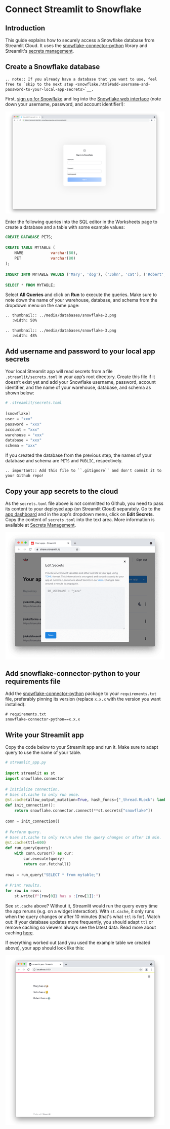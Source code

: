 # Connect Streamlit to Snowflake

## Introduction

This guide explains how to securely access a Snowflake database from Streamlit Cloud. It uses the [snowflake-connector-python](https://docs.snowflake.com/en/user-guide/python-connector.html) library and Streamlit's [secrets management](../deploy_streamlit_app.html#secrets-management).

## Create a Snowflake database

```eval_rst
.. note:: If you already have a database that you want to use, feel free to `skip to the next step <snowflake.html#add-username-and-password-to-your-local-app-secrets>`__.
```

First, [sign up for Snowflake](https://signup.snowflake.com/) and log into the [Snowflake web interface](https://docs.snowflake.com/en/user-guide/connecting.html#logging-in-using-the-web-interface) (note down your username, password, and account identifier!):

![](../media/databases/snowflake-1.png)

Enter the following queries into the SQL editor in the Worksheets page to create a database and a table with some example values:

```sql
CREATE DATABASE PETS;

CREATE TABLE MYTABLE (
    NAME            varchar(80),
    PET             varchar(80)
);

INSERT INTO MYTABLE VALUES ('Mary', 'dog'), ('John', 'cat'), ('Robert', 'bird');

SELECT * FROM MYTABLE;
```

Select **All Queries** and click on **Run** to execute the queries. Make sure to note down the name of your warehouse, database, and schema from the dropdown menu on the same page:

```eval_rst
.. thumbnail:: ../media/databases/snowflake-2.png
   :width: 50%

.. thumbnail:: ../media/databases/snowflake-3.png
   :width: 48%
```

## Add username and password to your local app secrets

Your local Streamlit app will read secrets from a file `.streamlit/secrets.toml` in your app’s root directory. Create this file if it doesn’t exist yet and add your Snowflake username, password, account identifier, and the name of your warehouse, database, and schema as shown below:

```python
# .streamlit/secrets.toml

[snowflake]
user = "xxx"
password = "xxx"
account = "xxx"
warehouse = "xxx"
database = "xxx"
schema = "xxx"
```

If you created the database from the previous step, the names of your database and schema are `PETS` and `PUBLIC`, respectively.

```eval_rst
.. important:: Add this file to ``.gitignore`` and don't commit it to your Github repo!
```

## Copy your app secrets to the cloud

As the `secrets.toml` file above is not committed to Github, you need to pass its content to your deployed app (on Streamlit Cloud) separately. Go to the [app dashboard](https://share.streamlit.io/) and in the app's dropdown menu, click on **Edit Secrets**. Copy the content of `secrets.toml` into the text area. More information is available at [Secrets Management](../deploy_streamlit_app.html#secrets-management).

![](../media/databases/edit-secrets.png)

## Add snowflake-connector-python to your requirements file

Add the [snowflake-connector-python](https://docs.snowflake.com/en/user-guide/python-connector.html) package to your `requirements.txt` file, preferably pinning its version (replace `x.x.x` with the version you want installed):

```
# requirements.txt
snowflake-connector-python==x.x.x
```

## Write your Streamlit app

Copy the code below to your Streamlit app and run it. Make sure to adapt query to use the name of your table.

```python
# streamlit_app.py

import streamlit as st
import snowflake.connector

# Initialize connection.
# Uses st.cache to only run once.
@st.cache(allow_output_mutation=True, hash_funcs={"_thread.RLock": lambda _: None})
def init_connection():
    return snowflake.connector.connect(**st.secrets["snowflake"])

conn = init_connection()

# Perform query.
# Uses st.cache to only rerun when the query changes or after 10 min.
@st.cache(ttl=600)
def run_query(query):
    with conn.cursor() as cur:
        cur.execute(query)
        return cur.fetchall()

rows = run_query("SELECT * from mytable;")

# Print results.
for row in rows:
    st.write(f"{row[0]} has a :{row[1]}:")
```

See `st.cache` above? Without it, Streamlit would run the query every time the app reruns (e.g. on a widget interaction). With `st.cache`, it only runs when the query changes or after 10 minutes (that's what `ttl` is for). Watch out: If your database updates more frequently, you should adapt `ttl` or remove caching so viewers always see the latest data. Read more about caching [here](../caching.md).

If everything worked out (and you used the example table we created above), your app should look like this:

![](../media/databases/snowflake-4.png)
